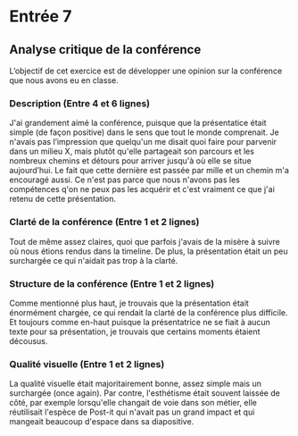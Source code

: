 # Entrée 7
## Analyse critique de la conférence

L’objectif de cet exercice est de développer une opinion sur la conférence que nous avons eu en classe. 

### Description (Entre 4 et 6 lignes)

J'ai grandement aimé la conférence, puisque que la présentatice était simple (de façon positive) dans le sens que tout le monde comprenait. Je n'avais pas l’impression que quelqu'un me disait quoi faire pour parvenir dans un milieu X, mais plutôt qu'elle partageait son parcours et les nombreux chemins et détours pour arriver jusqu'à où elle se situe aujourd’hui. Le fait que cette dernière est passée par mille et un chemin m'a encouragé aussi. Ce n'est pas parce que nous n'avons pas les compétences q'on ne peux pas les acquérir et c'est vraiment ce que j'ai retenu de cette présentation. 

### Clarté de la conférence (Entre 1 et 2 lignes)

Tout de même assez claires, quoi que parfois j'avais de la misère à suivre où nous étions rendus dans la timeline. De plus, la présentation était un peu surchargée ce qui n'aidait pas trop à la clarté.

### Structure de la conférence (Entre 1 et 2 lignes)

Comme mentionné plus haut, je trouvais que la présentation était énormément chargée, ce qui rendait la clarté de la conférence plus difficile. Et toujours comme en-haut puisque la présentatrice ne se fiait à aucun texte pour sa présentation, je trouvais que certains moments étaient décousus.

### Qualité visuelle (Entre 1 et 2 lignes)

La qualité visuelle était majoritairement bonne, assez simple mais un surchargée (once again). Par contre, l'esthétisme était souvent laissée de côté, par exemple lorsqu'elle changait de voie dans son métier, elle réutilisait l'espèce de Post-it qui n'avait pas un grand impact et qui mangeait beaucoup d'espace dans sa diapositive.
